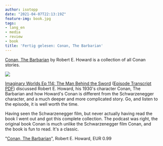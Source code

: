 ```yaml
---
author: isotopp
date: "2021-04-07T22:13:19Z"
feature-img: book.jpg
tags:
- lang_en
- media
- review
- book
title: 'Fertig gelesen: Conan, The Barbarian'
---
```

[Conan, The Barbarian](https://www.amazon.de/Conan-Barbarian-Complete-Collection-English-ebook/dp/B07HCD69LQ) by Robert E. Howard is a collection of all Conan stories.

[![](https://blog.koehntopp.info/uploads/2021/04/conan.jpg)](https://www.amazon.de/Conan-Barbarian-Complete-Collection-English-ebook/dp/B07HCD69LQ)

[Imaginary Worlds Ep 114: The Man Behind the Sword](https://www.imaginaryworldspodcast.org/episodes/the-man-behind-the-sword) ([Episode Transcript PDF](https://static1.squarespace.com/static/5f9f06c44dd1ed19b7080797/t/5faf52831c7089551ae9c739/1605325444029/The+Man+Behind+the+Sword+transcript.pdf)) discussed Robert E. Howard, his 1930's character Conan, The Barbarian and how Howard's Conan is different from the Schwarzenegger character, and a much deeper and more complicated story. Go, and listen to the episode, it is well worth the time.

Having seen the Schwarzenegger film, but never actually having read the book I went out and got this complete collection. The podcast was right, the original book Conan is much unlike the Schwarzenegger film Conan, and the book is fun to read. It's a classic.

"[Conan, The Barbarian](https://www.amazon.de/Conan-Barbarian-Complete-Collection-English-ebook/dp/B07HCD69LQ)", Robert E. Howard, EUR 0.99
